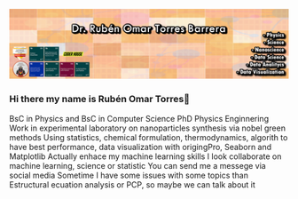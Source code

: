 
<img src='https://raw.githubusercontent.com/omarsharif9/omarsharif9/master/github.fw.png'></img>
### Hi there my name is Rubén Omar Torres👋

BsC in Physics and BsC in Computer Science
PhD Physics Enginnering
Work in experimental laboratory on nanoparticles synthesis via nobel green methods 
Using statistics, chemical formulation, thermodynamics, algorith to have best performance, data visualization with origingPro, Seaborn and Matplotlib
Actually enhace my machine learning skills
I look collaborate on machine learning, science or statistic
You can send me a messege via social media
Sometime I have some issues with some topics than Estructural ecuation analysis or PCP, so maybe we can talk about it
